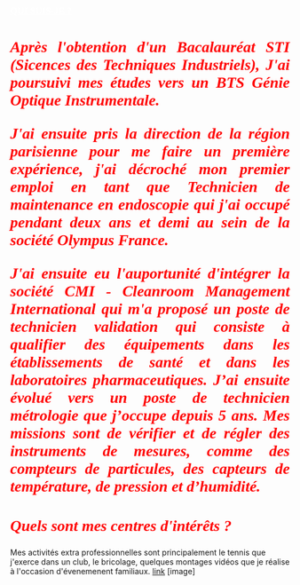 <style
type="text/css">
 h1 {
 font-family: verdana;
 color: White;
 text-decoration: underline;
 font-style: normal;
 font-size: 120%;
 text-transform: uppercase;
 }
</style>
<h1>Qui suis-je ?</h1>

<style>
 h2 {
 text-align: justify;
 color: Red;
 font-family: verdana;
 font-style: italic;
 font-size: 200%;
 text-transform: none;
 }
</style>


<h2>Après l'obtention d'un Bacalauréat STI (Sicences des Techniques Industriels), J'ai poursuivi mes études vers un BTS Génie Optique Instrumentale.

J'ai ensuite pris la direction de la région parisienne pour me faire un première expérience, j'ai décroché mon premier emploi en tant que Technicien de maintenance en endoscopie qui j'ai occupé pendant deux ans et demi au sein de la société Olympus France.

J'ai ensuite eu l'auportunité d'intégrer la société  CMI - Cleanroom Management International qui m'a proposé un poste de technicien validation qui consiste à qualifier des équipements dans les établissements de santé et dans les laboratoires pharmaceutiques.
 J’ai ensuite évolué vers un poste de technicien métrologie que j’occupe depuis 5 ans. Mes missions sont de vérifier et de régler des instruments de mesures, comme des compteurs de particules, des capteurs de température, de pression et d’humidité.</h2>
 

## Quels sont mes centres d'intérêts ?

Mes activités extra professionnelles sont principalement le tennis que j'exerce dans un club, le bricolage, quelques montages vidéos que je réalise à l'occasion d'évenemenent familiaux.
[link](https://www.youtube.com/watch?v=30M3vJBBlgI)
[image]


